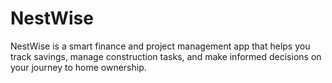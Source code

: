 # NestWise

NestWise is a smart finance and project management app that helps you track savings, manage construction tasks, and make informed decisions on your journey to home ownership.
